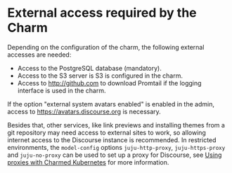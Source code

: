 # External access required by the Charm

Depending on the configuration of the charm, the following external accesses are needed:
 - Access to the PostgreSQL database (mandatory).
 - Access to the S3 server is S3 is configured in the charm.
 - Access to http://github.com to download Promtail if the logging interface is used in the charm.

If the option "external system avatars enabled" is enabled in the admin, access
to https://avatars.discourse.org is necessary.

Besides that, other services, like link previews and installing themes from a git repository
may need access to external sites to work, so allowing internet access to the Discourse instance is
recommended. In restricted environments, the `model-config` options `juju-http-proxy`, `juju-https-proxy`
and `juju-no-proxy` can be used to set up a proxy for Discourse,
see [Using proxies with Charmed Kubernetes](https://ubuntu.com/kubernetes/docs/proxies) for
more information.